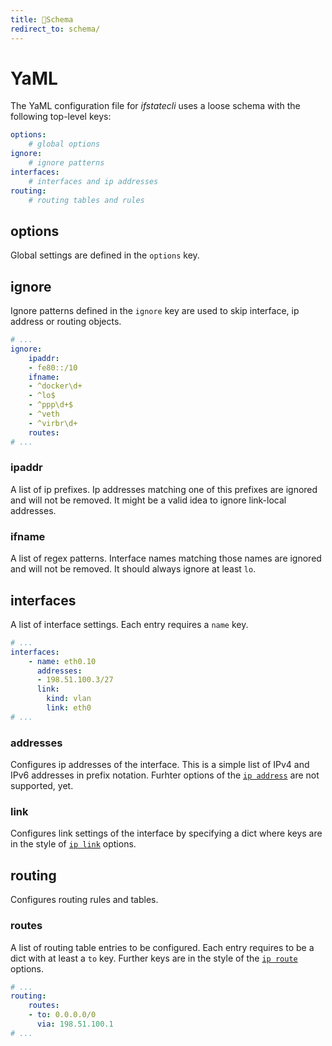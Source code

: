 ```yaml
---
title: 🔗Schema
redirect_to: schema/
---
```


# YaML

The YaML configuration file for *ifstatecli* uses a loose schema with the following top-level keys:

```yaml
options:
    # global options
ignore:
    # ignore patterns
interfaces:
    # interfaces and ip addresses
routing:
    # routing tables and rules
```

## options

Global settings are defined in the `options` key.


## ignore

Ignore patterns defined in the `ignore` key are used to skip interface, ip address or routing objects.

```yaml
# ...
ignore:
    ipaddr:
    - fe80::/10
    ifname:
    - ^docker\d+
    - ^lo$
    - ^ppp\d+$
    - ^veth
    - ^virbr\d+
    routes:
# ...
```
### ipaddr

A list of ip prefixes. Ip addresses matching one of this prefixes are ignored and will not be removed. It might be a valid idea to ignore link-local addresses.

### ifname

A list of regex patterns. Interface names matching those names are ignored and will not be removed. It should always ignore at least `lo`.


## interfaces

A list of interface settings. Each entry requires a `name` key.

```yaml
# ...
interfaces:
    - name: eth0.10
      addresses:
      - 198.51.100.3/27
      link:
        kind: vlan
        link: eth0
# ...
```

### addresses

Configures ip addresses of the interface. This is a simple list of IPv4 and IPv6
addresses in prefix notation. Furhter options of the
[`ip address`](https://man7.org/linux/man-pages/man8/ip-address.8.html) are
not supported, yet.

### link

Configures link settings of the interface by specifying a dict where keys are
in the style of [`ip link`](https://man7.org/linux/man-pages/man8/ip-link.8.html)
options.



## routing

Configures routing rules and tables.

### routes

A list of routing table entries to be configured. Each entry requires to be a
dict with at least a `to` key. Further keys are in the style of the
[`ip route`](https://man7.org/linux/man-pages/man8/ip-route.8.html) options.

```yaml
# ...
routing:
    routes:
    - to: 0.0.0.0/0
      via: 198.51.100.1
# ...
```
